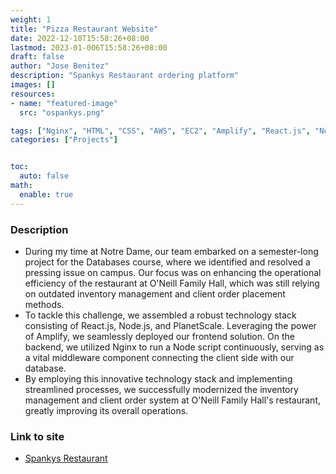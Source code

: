 ```yaml
---
weight: 1
title: "Pizza Restaurant Website"
date: 2022-12-10T15:58:26+08:00
lastmod: 2023-01-006T15:58:26+08:00
draft: false
author: "Jose Benitez"
description: "Spankys Restaurant ordering platform"
images: []
resources:
- name: "featured-image"
  src: "ospankys.png"

tags: ["Nginx", "HTML", "CSS", "AWS", "EC2", "Amplify", "React.js", "Node.js", "PlanetScale"]
categories: ["Projects"]


toc:
  auto: false
math:
  enable: true
---
```


### Description
- During my time at Notre Dame, our team embarked on a semester-long project for the Databases course, where we identified and resolved a pressing issue on campus. Our focus was on enhancing the operational efficiency of the restaurant at O'Neill Family Hall, which was still relying on outdated inventory management and client order placement methods.
- To tackle this challenge, we assembled a robust technology stack consisting of React.js, Node.js, and PlanetScale. Leveraging the power of Amplify, we seamlessly deployed our frontend solution. On the backend, we utilized Nginx to run a Node script continuously, serving as a vital middleware component connecting the client side with our database.
- By employing this innovative technology stack and implementing streamlined processes, we successfully modernized the inventory management and client order system at O'Neill Family Hall's restaurant, greatly improving its overall operations.

### Link to site
- [Spankys Restaurant](https://ospankys.live)


